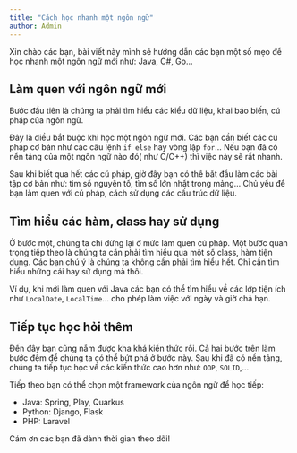 ```yaml
---
title: "Cách học nhanh một ngôn ngữ"
author: Admin
---
```


Xin chào các bạn, bài viết này mình sẽ hướng dẫn các bạn một số mẹo để học nhanh một ngôn ngữ mới như: Java, C#, Go...

## Làm quen với ngôn ngữ mới

Bước đầu tiên là chúng ta phải tìm hiểu các kiểu dữ liệu, khai báo biến, cú pháp của ngôn ngữ.

Đây là điều bắt buộc khi học một ngôn ngữ mới. Các bạn cần biết các cú pháp cơ bản như các câu lệnh `if else` hay vòng lặp `for`... Nếu bạn đã có nền tảng của một ngôn ngữ nào đó( như C/C++) thì việc này sẽ rất nhanh.

Sau khi biết qua hết các cú pháp, giờ đây bạn có thể bắt đầu làm các bài tập cơ bản như: tìm số nguyên tố, tìm số lớn nhất trong mảng... Chủ yếu để bạn làm quen với cú pháp, cách sử dụng các cấu trúc dữ liệu.

## Tìm hiểu các hàm, class hay sử dụng

Ở bước một, chúng ta chỉ dừng lại ở mức làm quen cú pháp. Một bước quan trọng tiếp theo là chúng ta cần phải tìm hiểu qua một số class, hàm tiện dụng. Các bạn chú ý là chúng ta không cần phải tìm hiểu hết. Chỉ cần tìm hiểu những cái hay sử dụng mà thôi.

Ví dụ, khi mới làm quen với Java các bạn có thể tìm hiểu về các lớp tiện ích như `LocalDate`, `LocalTime`... cho phép làm việc với ngày và giờ chả hạn.

## Tiếp tục học hỏi thêm

Đến đây bạn cũng nắm được kha khá kiến thức rồi. Cả hai bước trên làm bước đệm để chúng ta có thể bứt phá ở bước này. Sau khi đã có nền tảng, chúng ta tiếp tục học về các kiến thức cao hơn như: `OOP`, `SOLID`,...

Tiếp theo bạn có thể chọn một framework của ngôn ngữ để học tiếp:
- Java: Spring, Play, Quarkus
- Python: Django, Flask
- PHP: Laravel

Cám ơn các bạn đã dành thời gian theo dõi!
